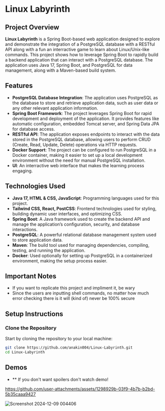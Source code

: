 # Linux Labyrinth
## Project Overview
**Linux Labyrinth** is a Spring Boot-based web application designed to explore and demonstrate the integration of a PostgreSQL database with a RESTful API along with a fun an interractive game to learn about Linux/Unix-like commands. This project shows how to leverage Spring Boot to rapidly build a backend application that can interact with a PostgreSQL database. The application uses Java 17, Spring Boot, and PostgreSQL for data management, along with a Maven-based build system.

## Features
- **PostgreSQL Database Integration**: The application uses PostgreSQL as the database to store and retrieve application data, such as user data or any other relevant application information.
- **Spring Boot Framework**: The project leverages Spring Boot for rapid development and deployment of the application. It provides features like automatic configuration, embedded Tomcat server, and Spring Data JPA for database access.
- **RESTful API**: The application exposes endpoints to interact with the data stored in the PostgreSQL database, allowing users to perform CRUD (Create, Read, Update, Delete) operations via HTTP requests.
- **Docker Support**: The project can be configured to run PostgreSQL in a Docker container, making it easier to set up a local development environment without the need for manual PostgreSQL installation.
- **UI**: An interractive web interface that makes the learning process engaging.

## Technologies Used
- **Java 17, HTML & CSS, JavaScript**: Programming languages used for this project.
- **Tailwind CSS, React, PostCSS**: Frontend technologies used for styling, building dynamic user interfaces, and optimizing CSS.
- **Spring Boot**: A Java framework used to create the backend API and manage the application’s configuration, security, and database interactions.
- **PostgreSQL**: A powerful relational database management system used to store application data.
- **Maven**: The build tool used for managing dependencies, compiling, testing, and running the application.
- **Docker**: Used optionally for setting up PostgreSQL in a containerized environment, making the setup process easier.

## Important Notes

- If you want to replicate this project and impliment it, be wary
- Since the users are inputting shell commands, no matter how much error checking there is it will (kind of) never be 100% secure


## Setup Instructions

### Clone the Repository
Start by cloning the repository to your local machine:
```bash
git clone https://github.com/anakin004/Linux-Labyrinth.git
cd Linux-Labyrinth
```


## Demos 
- ** If you don't want spoilers don't watch demo!

https://github.com/user-attachments/assets/1298929b-03f9-4b7b-b2bd-5b35caaa9427


![Screenshot 2024-12-09 004406](https://github.com/user-attachments/assets/ab527795-5e15-45d6-a6fc-87d07af1635b)






